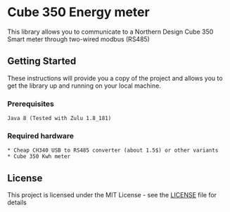 # Cube 350 Energy meter
This library allows you to communicate to a Northern Design Cube 350 Smart meter through two-wired modbus (RS485)

## Getting Started
These instructions will provide you a copy of the project and allows you to get the library up and running on your local machine.

### Prerequisites
```
Java 8 (Tested with Zulu 1.8_181)
```

### Required hardware
```
* Cheap CH340 USB to RS485 converter (about 1.5$) or other variants
* Cube 350 Kwh meter
```

## License

This project is licensed under the MIT License - see the [LICENSE](LICENSE) file for details